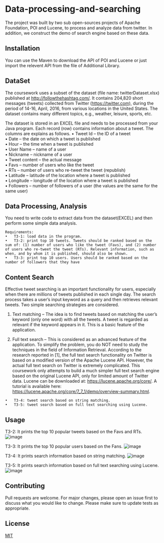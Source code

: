 # Data-processing-and-searching
The project was built by two sub open-sources projects of Apache Foundation, POI and Lucene, to process and analyze data from twitter. In addition, we construct the demo of search engine based on these data.

## Installation
You can use the Maven to download the API of POI and Lucene or just import the relevent API from the file of Additional Library.

## DataSet
The coursework uses a subset of the dataset (file name: twitterDataset.xlsx) published at http://followthehashtag.com/. It contains 204,820 short messages (tweets) collected from Twitter (https://twitter.com), during the period of 14-16, April, 2016, from various locations in the United States. The dataset contains many different topics, e.g., weather, leisure, sports, etc.

The dataset is stored in an EXCEL file and needs to be processed from your Java program. Each record (row) contains information about a tweet. The columns are explains as follows. 
•	Tweet Id – the ID of a tweet  
•	Date – the date on which a tweet is published  
•	Hour – the time when a tweet is published  
•	User Name – name of a user  
•	Nickname – nickname of a user  
•	Tweet content – the actual message  
•	Favs – number of users who like the tweet  
•	RTs – number of users who re-tweet the tweet (republish)  
•	Latitude – latitude of the location where a tweet is published  
•	Longitude – longitude of the location where a tweet is published  
•	Followers – number of followers of a user (the values are the same for the same user)  

## Data Processing, Analysis 
You need to write code to extract data from the dataset(EXCEL) and then perform some simple data analysis.
```
Requirements:
•	T3-1: load data in the program.
•	T3-2: print top 10 tweets. Tweets should be ranked based on the sum of: (1) number of users who like the tweet (Favs), and (2) number of users who re-tweet the tweet (RTs). Relevant information, such as when, and by whom it is published, should also be shown.
•	T3-3: print top 10 users. Users should be ranked based on the number of followers that they have
```
## Content Search
Effective tweet searching is an important functionality for users, especially when there are millions of tweets published in each single day. The search process takes a user’s input keyword as a query and then retrieves relevant tweets. Two simple searching strategies are considered.

1.	Text matching – The idea is to find tweets based on matching the user’s keyword (only one word) with all the tweets. A tweet is regarded as relevant if the keyword appears in it. This is a basic feature of the application.

2.	Full text search – This is considered as an advanced feature of the application. To simplify the problem, you do NOT need to study the techniques in the field of Information Retrieval. According to the research reported in [1], the full text search functionality on Twitter is based on a modified version of the Apache Lucene API. However, the actual full text search on Twitter is extremely complicated. This coursework only attempts to build a much simpler full text search engine based on the original Lucene API, only for limited amount of Twitter data. Lucene can be downloaded at: https://lucene.apache.org/core/. A tutorial is available here: https://lucene.apache.org/core/7_7_1/demo/overview-summary.html. 
```
•	T3-4: tweet search based on string matching.
•	T3-5: tweet search based on full text searching using Lucene.
```

## Usage
T3-2: It prints the top 10 popular tweets based on the Favs and RTs.
![image](https://media.giphy.com/media/l3sL4wNSk35zpIraSk/giphy.gif)

T3-3: It prints the top 10 popular users based on the Fans.
![image](https://media.giphy.com/media/gFJoPWsLzWtXIoN3V3/giphy.gif)

T3-4: It prints search information based on string matching.
![image](https://media.giphy.com/media/ggEngsaoMfoE00Z5qt/giphy.gif)

T3-5: It prints search information based on full text searching using Lucene.
![image](https://media.giphy.com/media/PhBjLu0eQIkjYZ2QbH/giphy.gif)

## Contributing
Pull requests are welcome. For major changes, please open an issue first to discuss what you would like to change.
Please make sure to update tests as appropriate.

## License
[MIT](https://choosealicense.com/licenses/mit/)

